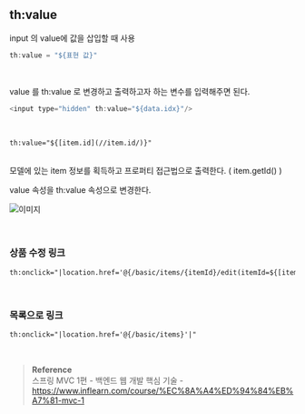 ## th:value

input 의 value에 값을 삽입할 때 사용

```java
th:value = "${표현 값}"
```

<br/>

value 를 th:value 로 변경하고 출력하고자 하는 변수를 입력해주면 된다.

```java
<input type="hidden" th:value="${data.idx}"/>
```

<br/>

```html
th:value="${[item.id](//item.id/)}"
```

<br/>모델에 있는 item 정보를 획득하고 프로퍼티 접근법으로 출력한다. ( item.getId() )

value 속성을 th:value 속성으로 변경한다.

![이미지](/programming/img/서67.PNG)

<br/>

### 상품 수정 링크

```html
th:onclick="|location.href='@{/basic/items/{itemId}/edit(itemId=${[item.id](//item.id/)})}'|"
```

<br/>

### 목록으로 링크

```html
th:onclick="|location.href='@{/basic/items}'|"
```

<br/>

>**Reference** <br/>스프링 MVC 1편 - 백엔드 웹 개발 핵심 기술 - https://www.inflearn.com/course/%EC%8A%A4%ED%94%84%EB%A7%81-mvc-1